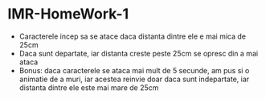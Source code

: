 # IMR-HomeWork-1
- Caracterele incep sa se atace daca distanta dintre ele e mai mica de 25cm
- Daca sunt departate, iar distanta creste peste 25cm se opresc din a mai ataca
- Bonus: daca caracterele se ataca mai mult de 5 secunde, am pus si o animatie de a muri, iar acestea reinvie doar daca sunt indepartate, iar distanta dintre ele este mai mare de 25cm
